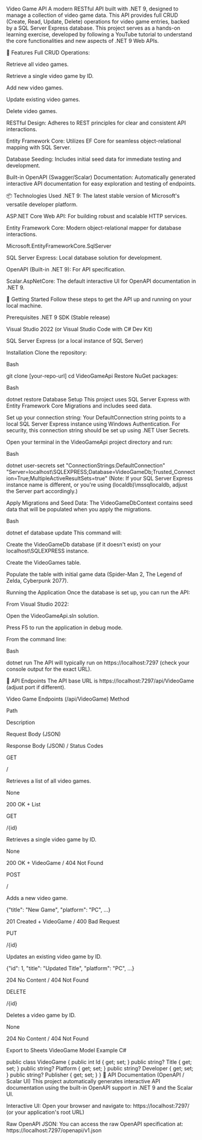 Video Game API
A modern RESTful API built with .NET 9, designed to manage a collection of video game data. This API provides full CRUD (Create, Read, Update, Delete) operations for video game entries, backed by a SQL Server Express database. This project serves as a hands-on learning exercise, developed by following a YouTube tutorial to understand the core functionalities and new aspects of .NET 9 Web APIs.

🚀 Features
Full CRUD Operations:

Retrieve all video games.

Retrieve a single video game by ID.

Add new video games.

Update existing video games.

Delete video games.

RESTful Design: Adheres to REST principles for clear and consistent API interactions.

Entity Framework Core: Utilizes EF Core for seamless object-relational mapping with SQL Server.

Database Seeding: Includes initial seed data for immediate testing and development.

Built-in OpenAPI (Swagger/Scalar) Documentation: Automatically generated interactive API documentation for easy exploration and testing of endpoints.

📦 Technologies Used
.NET 9: The latest stable version of Microsoft's versatile developer platform.

ASP.NET Core Web API: For building robust and scalable HTTP services.

Entity Framework Core: Modern object-relational mapper for database interactions.

Microsoft.EntityFrameworkCore.SqlServer

SQL Server Express: Local database solution for development.

OpenAPI (Built-in .NET 9): For API specification.

Scalar.AspNetCore: The default interactive UI for OpenAPI documentation in .NET 9.

🚦 Getting Started
Follow these steps to get the API up and running on your local machine.

Prerequisites
.NET 9 SDK (Stable release)

Visual Studio 2022 (or Visual Studio Code with C# Dev Kit)

SQL Server Express (or a local instance of SQL Server)

Installation
Clone the repository:

Bash

git clone [your-repo-url]
cd VideoGameApi
Restore NuGet packages:

Bash

dotnet restore
Database Setup
This project uses SQL Server Express with Entity Framework Core Migrations and includes seed data.

Set up your connection string:
Your DefaultConnection string points to a local SQL Server Express instance using Windows Authentication. For security, this connection string should be set up using .NET User Secrets.

Open your terminal in the VideoGameApi project directory and run:

Bash

dotnet user-secrets set "ConnectionStrings:DefaultConnection" "Server=localhost\\SQLEXPRESS;Database=VideoGameDb;Trusted_Connection=True;MultipleActiveResultSets=true"
(Note: If your SQL Server Express instance name is different, or you're using (localdb)\\mssqllocaldb, adjust the Server part accordingly.)

Apply Migrations and Seed Data:
The VideoGameDbContext contains seed data that will be populated when you apply the migrations.

Bash

dotnet ef database update
This command will:

Create the VideoGameDb database (if it doesn't exist) on your localhost\SQLEXPRESS instance.

Create the VideoGames table.

Populate the table with initial game data (Spider-Man 2, The Legend of Zelda, Cyberpunk 2077).

Running the Application
Once the database is set up, you can run the API:

From Visual Studio 2022:

Open the VideoGameApi.sln solution.

Press F5 to run the application in debug mode.

From the command line:

Bash

dotnet run
The API will typically run on https://localhost:7297 (check your console output for the exact URL).

🚀 API Endpoints
The API base URL is https://localhost:7297/api/VideoGame (adjust port if different).

Video Game Endpoints (/api/VideoGame)
Method

Path

Description

Request Body (JSON)

Response Body (JSON) / Status Codes

GET

/

Retrieves a list of all video games.

None

200 OK + List<VideoGame>

GET

/{id}

Retrieves a single video game by ID.

None

200 OK + VideoGame / 404 Not Found

POST

/

Adds a new video game.

{"title": "New Game", "platform": "PC", ...}

201 Created + VideoGame / 400 Bad Request

PUT

/{id}

Updates an existing video game by ID.

{"id": 1, "title": "Updated Title", "platform": "PC", ...}

204 No Content / 404 Not Found

DELETE

/{id}

Deletes a video game by ID.

None

204 No Content / 404 Not Found


Export to Sheets
VideoGame Model Example
C#

public class VideoGame
{
    public int Id { get; set; }
    public string? Title { get; set; }
    public string? Platform { get; set; }
    public string? Developer { get; set; }
    public string? Publisher { get; set; }
}
📄 API Documentation (OpenAPI / Scalar UI)
This project automatically generates interactive API documentation using the built-in OpenAPI support in .NET 9 and the Scalar UI.

Interactive UI: Open your browser and navigate to:
https://localhost:7297/ (or your application's root URL)

Raw OpenAPI JSON: You can access the raw OpenAPI specification at:
https://localhost:7297/openapi/v1.json
